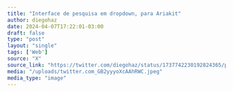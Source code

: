 ```yaml
---
title: "Interface de pesquisa em dropdown, para Ariakit"
author: diegohaz
date: 2024-04-07T17:22:01-03:00
draft: false
type: "post"
layout: "single"
tags: ['Web']
source: "X"
source_link: "https://twitter.com/diegohaz/status/1737742230192824365/photo/1"
media: "/uploads/twitter.com_GB2yyyoXcAAhRWC.jpeg"
media_type: "image"
---
```



